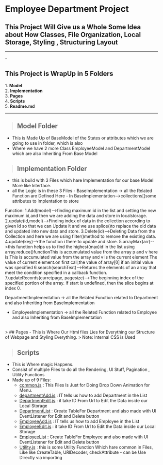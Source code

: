 # Employee Department Project

## This Project Will Give us a Whole Some Idea about How Classes, File Organization, Local Storage, Styling , Structuring Layout

<hr>
- <h2>This Project is WrapUp in 5 Folders </h2>
    1. <strong>Model</strong> <br>
    2. <strong>Implementation</strong> <br>
    3. <strong>Pages</strong> <br>
    4. <strong>Scripts</strong><br>
    5. <strong> Readme.md </strong>
<hr>

> ## Model Folder

- This is Made Up of BaseModel of the States or attributes which we are going to use in folder, which is also
- Where we have 2 more Class EmployeeModel and DepartmentModel which are also Inheriting From Base Model

> ## Implementation Folder

- this is build with 3 Files which hare Implementation for our base Model More like Interface.
- all the Logic is in these 3 Files - BaseImplementation -> all the Related Function are Defined Here -
   In BaseImplementation-->collections[]some attributes to Implentation to store  

Function:
1.Add(model)-->finding maximum id in the list and setting the new maximum id,and then we are adding the data
and store in localstorage.
2.update(id,model)-->Finding index of data in the collection according to given Id so that we can Update it and we use
splice()to replace the old data and updated into new data and store.
3.Delete(id)-->Deleting Data from the Collection and here we are using filter()method to remove the existing data.
4.update(key)-->the function i there to update and store.
5.arrayMax(arr)-->this function helps us to find the highest(max)id in the list using array.reduce()functionThis is accumulated value from the array
 p and v here is:This is accumulated value from the array and v is the current element The value of current element.on first call,the value of array[0] if an initial value was specified
6.search(searchText)-->Returns the elements of an array that meet the condition specified in a callback function.
7.updateRecords(curretpage, pagesize)-->The beginning index of the specified portion of the array. If start is undefined, then the slice begins at index 0.





DepartmentImplementation -> all the Related Function related to Department and also Inheriting from BaseImplementation  
   - EmployeeImplementation -> all the Related Function related to Employee and also Inheriting from BaseImplementation  
   <br>
  > ## Pages
- This is Where Our Html files Lies for Everything our Structure of Webpage and Styling Everything. > Note: Internal CSS is Used
  <br>

> ## Scripts

- This is Where magic Happens.
- Consist of multiple Files to do all the Rendering, UI Stuff, Pagination , Utility Functions
- Made up of 9 Files:
  - <u>common.js</u> : This Files Is Just for Doing Drop Down Animation for Menu.
  - <u>departmentAdd.js</u> : IT tells us how to add Department in the List
  - <u>DepartmentEdit.js</u> : it take ID From Url to Edit the Data inside our Local Storage
  - <u> DepartmentList</u> : Create TableFor Department and also made with UI EventListener for Edit and Delete button
  - <u>EmployeeAdd.js</u> : IT tells us how to add Employee in the List
  - <u>EmployeeEdit.js</u> : it take ID From Url to Edit the Data inside our Local Storage
  - <u> EmployeeList</u> : Create TableFor Employee and also made with UI EventListener for Edit and Delete button
  - <u>Utility.js</u> : this is some Utility Function Which hare common in Files, Like like CreateTable, URlDecoder, checkAttribute  - can be Use Directly via importing  